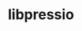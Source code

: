 ---
title: "libpressio"
layout: cache
categories: [package, develop-2024-02-18]
meta: {"versions": ["0.95.1"], "compilers": ["cce@=15.0.1", "gcc@=11.4.0", "oneapi@=2024.0.0"], "oss": ["rhel8", "ubuntu20.04", "ubuntu22.04"], "platforms": ["linux"], "targets": ["x86_64_v3", "zen4"], "stacks": ["e4s", "e4s-cray-rhel", "e4s-oneapi", "root"], "num_specs": 5, "num_specs_by_stack": {"e4s-cray-rhel": 1, "root": 5, "e4s": 3, "e4s-oneapi": 1}}
spec_details: [{"hash": "veo3vztbsc2jt6ga2jowj5odkxkll7ud", "compiler": "cce@=15.0.1", "versions": ["0.95.1"], "os": "rhel8", "platform": "linux", "target": "zen4", "variants": ["~arc", "+bitgrooming", "~blosc", "~boost", "build_system=cmake", "build_type=Release", "+bzip2", "+core", "~cuda", "~cusz", "~digitrounding", "~docs", "+fpzip", "~ftk", "generator=make", "+hdf5", "~ipo", "+json", "+libdistributed", "+lua", "~magick", "+mgard", "~mgardx", "+mpi", "~ndzip", "+netcdf", "+openmp", "~petsc", "+python", "~qoz", "+remote", "+sz", "+sz3", "~szauto", "+unix", "+zfp"], "stacks": ["e4s-cray-rhel", "root"], "size": "-", "tarball": "https://binaries.spack.io/releases/develop-2024-02-18/build_cache/linux-rhel8-zen4/cce-15.0.1/libpressio-0.95.1/linux-rhel8-zen4-cce-15.0.1-libpressio-0.95.1-veo3vztbsc2jt6ga2jowj5odkxkll7ud.spack"}, {"hash": "mrr3yldmvqkn4qoat7ols4znjoefw43m", "compiler": "gcc@=11.4.0", "versions": ["0.95.1"], "os": "ubuntu20.04", "platform": "linux", "target": "x86_64_v3", "variants": ["~arc", "+bitgrooming", "~blosc", "~boost", "build_system=cmake", "build_type=Release", "+bzip2", "+core", "+cuda", "cuda_arch=90", "+cusz", "~digitrounding", "~docs", "+fpzip", "~ftk", "generator=make", "+hdf5", "~ipo", "+json", "+libdistributed", "+lua", "~magick", "+mgard", "~mgardx", "+mpi", "~ndzip", "+netcdf", "+openmp", "~petsc", "+python", "~qoz", "+remote", "+sz", "+sz3", "~szauto", "+unix", "+zfp"], "stacks": ["e4s", "root"], "size": "-", "tarball": "https://binaries.spack.io/releases/develop-2024-02-18/build_cache/linux-ubuntu20.04-x86_64_v3/gcc-11.4.0/libpressio-0.95.1/linux-ubuntu20.04-x86_64_v3-gcc-11.4.0-libpressio-0.95.1-mrr3yldmvqkn4qoat7ols4znjoefw43m.spack"}, {"hash": "lxmgho6itens4uwgjtnzk53mvqcjs535", "compiler": "gcc@=11.4.0", "versions": ["0.95.1"], "os": "ubuntu20.04", "platform": "linux", "target": "x86_64_v3", "variants": ["~arc", "+bitgrooming", "~blosc", "~boost", "build_system=cmake", "build_type=Release", "+bzip2", "+core", "+cuda", "cuda_arch=80", "+cusz", "~digitrounding", "~docs", "+fpzip", "~ftk", "generator=make", "+hdf5", "~ipo", "+json", "+libdistributed", "+lua", "~magick", "+mgard", "~mgardx", "+mpi", "~ndzip", "+netcdf", "+openmp", "~petsc", "+python", "~qoz", "+remote", "+sz", "+sz3", "~szauto", "+unix", "+zfp"], "stacks": ["e4s", "root"], "size": "-", "tarball": "https://binaries.spack.io/releases/develop-2024-02-18/build_cache/linux-ubuntu20.04-x86_64_v3/gcc-11.4.0/libpressio-0.95.1/linux-ubuntu20.04-x86_64_v3-gcc-11.4.0-libpressio-0.95.1-lxmgho6itens4uwgjtnzk53mvqcjs535.spack"}, {"hash": "kyg2rvtduolbe7k5vohng2zce6ffbhff", "compiler": "gcc@=11.4.0", "versions": ["0.95.1"], "os": "ubuntu20.04", "platform": "linux", "target": "x86_64_v3", "variants": ["~arc", "+bitgrooming", "~blosc", "~boost", "build_system=cmake", "build_type=Release", "+bzip2", "+core", "~cuda", "~cusz", "~digitrounding", "~docs", "+fpzip", "~ftk", "generator=make", "+hdf5", "~ipo", "~json", "+libdistributed", "+lua", "~magick", "~mgard", "~mgardx", "+mpi", "~ndzip", "~netcdf", "+openmp", "~petsc", "+python", "~qoz", "~remote", "+sz", "+sz3", "~szauto", "+unix", "+zfp"], "stacks": ["e4s", "root"], "size": "-", "tarball": "https://binaries.spack.io/releases/develop-2024-02-18/build_cache/linux-ubuntu20.04-x86_64_v3/gcc-11.4.0/libpressio-0.95.1/linux-ubuntu20.04-x86_64_v3-gcc-11.4.0-libpressio-0.95.1-kyg2rvtduolbe7k5vohng2zce6ffbhff.spack"}, {"hash": "qjkodezlw7clxpjbhfn63iqsn7tiber4", "compiler": "oneapi@=2024.0.0", "versions": ["0.95.1"], "os": "ubuntu22.04", "platform": "linux", "target": "x86_64_v3", "variants": ["~arc", "+bitgrooming", "~blosc", "~boost", "build_system=cmake", "build_type=Release", "+bzip2", "+core", "~cuda", "~cusz", "~digitrounding", "~docs", "+fpzip", "~ftk", "generator=make", "+hdf5", "~ipo", "~json", "+libdistributed", "+lua", "~magick", "~mgard", "~mgardx", "+mpi", "~ndzip", "~netcdf", "+openmp", "~petsc", "+python", "~qoz", "~remote", "+sz", "+sz3", "~szauto", "+unix", "+zfp"], "stacks": ["root", "e4s-oneapi"], "size": "-", "tarball": "https://binaries.spack.io/releases/develop-2024-02-18/build_cache/linux-ubuntu22.04-x86_64_v3/oneapi-2024.0.0/libpressio-0.95.1/linux-ubuntu22.04-x86_64_v3-oneapi-2024.0.0-libpressio-0.95.1-qjkodezlw7clxpjbhfn63iqsn7tiber4.spack"}]
---